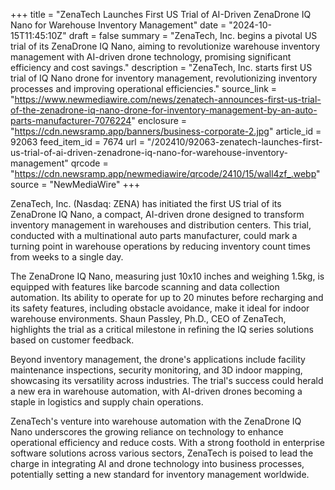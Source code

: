 +++
title = "ZenaTech Launches First US Trial of AI-Driven ZenaDrone IQ Nano for Warehouse Inventory Management"
date = "2024-10-15T11:45:10Z"
draft = false
summary = "ZenaTech, Inc. begins a pivotal US trial of its ZenaDrone IQ Nano, aiming to revolutionize warehouse inventory management with AI-driven drone technology, promising significant efficiency and cost savings."
description = "ZenaTech, Inc. starts first US trial of IQ Nano drone for inventory management, revolutionizing inventory processes and improving operational efficiencies."
source_link = "https://www.newmediawire.com/news/zenatech-announces-first-us-trial-of-the-zenadrone-iq-nano-drone-for-inventory-management-by-an-auto-parts-manufacturer-7076224"
enclosure = "https://cdn.newsramp.app/banners/business-corporate-2.jpg"
article_id = 92063
feed_item_id = 7674
url = "/202410/92063-zenatech-launches-first-us-trial-of-ai-driven-zenadrone-iq-nano-for-warehouse-inventory-management"
qrcode = "https://cdn.newsramp.app/newmediawire/qrcode/2410/15/wall4zf_.webp"
source = "NewMediaWire"
+++

<p>ZenaTech, Inc. (Nasdaq: ZENA) has initiated the first US trial of its ZenaDrone IQ Nano, a compact, AI-driven drone designed to transform inventory management in warehouses and distribution centers. This trial, conducted with a multinational auto parts manufacturer, could mark a turning point in warehouse operations by reducing inventory count times from weeks to a single day.</p><p>The ZenaDrone IQ Nano, measuring just 10x10 inches and weighing 1.5kg, is equipped with features like barcode scanning and data collection automation. Its ability to operate for up to 20 minutes before recharging and its safety features, including obstacle avoidance, make it ideal for indoor warehouse environments. Shaun Passley, Ph.D., CEO of ZenaTech, highlights the trial as a critical milestone in refining the IQ series solutions based on customer feedback.</p><p>Beyond inventory management, the drone's applications include facility maintenance inspections, security monitoring, and 3D indoor mapping, showcasing its versatility across industries. The trial's success could herald a new era in warehouse automation, with AI-driven drones becoming a staple in logistics and supply chain operations.</p><p>ZenaTech's venture into warehouse automation with the ZenaDrone IQ Nano underscores the growing reliance on technology to enhance operational efficiency and reduce costs. With a strong foothold in enterprise software solutions across various sectors, ZenaTech is poised to lead the charge in integrating AI and drone technology into business processes, potentially setting a new standard for inventory management worldwide.</p>
